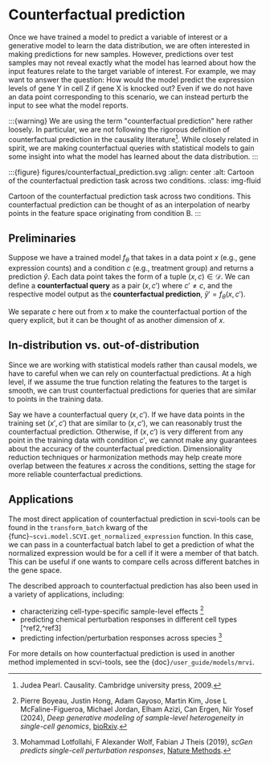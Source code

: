 # Counterfactual prediction

Once we have trained a model to predict a variable of interest or a generative model to learn the data distribution, we are often interested in making predictions for new samples. However, predictions over test samples may not reveal exactly what the model has learned about how the input features relate to the target variable of interest. For example, we may want to answer the question: How would the model predict the expression levels of gene Y in cell Z if gene X is knocked out? Even if we do not have an data point corresponding to this scenario, we can instead perturb the input to see what the model reports.

:::{warning}
We are using the term "counterfactual prediction" here rather loosely. In particular, we are not following the rigorous definition of counterfactual prediction in the causality literature[^ref1]. While closely related in spirit, we are making counterfactual queries with statistical models to gain some insight into what the model has learned about the data distribution.
:::

:::{figure} figures/counterfactual_prediction.svg
:align: center
:alt: Cartoon of the counterfactual prediction task across two conditions.
:class: img-fluid

Cartoon of the counterfactual prediction task across two conditions. This counterfactual prediction can be thought of as an interpolation of nearby points in the feature space originating from condition B.
:::

## Preliminaries

Suppose we have a trained model $f_\theta$ that takes in a data point $x$ (e.g., gene expression counts) and a condition $c$ (e.g., treatment group) and returns a prediction $\hat{y}$.
Each data point takes the form of a tuple $(x,c) \in \mathcal{D}$.
We can define a **counterfactual query** as a pair $(x,c')$ where $c' \neq c$,
and the respective model output as the **counterfactual prediction**, $\hat{y}' = f_\theta(x,c')$.

We separate $c$ here out from $x$ to make the counterfactual portion of the query explicit, but it can be thought of as another dimension of $x$.

## In-distribution vs. out-of-distribution

Since we are working with statistical models rather than causal models, we have to careful when we can rely on counterfactual predictions. At a high level, if we assume the true function relating the features to the target is smooth, we can trust counterfactual predictions for queries that are similar to points in the training data.

Say we have a counterfactual query $(x,c')$.
If we have data points in the training set $(x',c')$ that are similar to $(x,c')$,
we can reasonably trust the counterfactual prediction.
Otherwise, if $(x,c')$ is very different from any point in the training data
with condition $c'$, we cannot make any guarantees about the accuracy of the counterfactual prediction.
Dimensionality reduction techniques or harmonization methods may help create more overlap between the features $x$ across the conditions, setting the stage for more reliable counterfactual predictions.

## Applications

The most direct application of counterfactual prediction in scvi-tools can be found in the `transform_batch` kwarg of the {func}`~scvi.model.SCVI.get_normalized_expression` function. In this case, we can pass in a counterfactual batch label to get a prediction of what the normalized expression would be for a cell if it were a member of that batch. This can be useful if one wants to compare cells across different batches in the gene space.

The described approach to counterfactual prediction has also been used in a variety of applications, including:
- characterizing cell-type-specific sample-level effects [^ref2]
- predicting chemical perturbation responses in different cell types [^ref2,^ref3]
- predicting infection/perturbation responses across species [^ref4]

For more details on how counterfactual prediction is used in another method implemented in scvi-tools, see the {doc}`/user_guide/models/mrvi`.

[^ref1]:
    Judea Pearl. Causality. Cambridge university press, 2009.
[^ref2]:
     Pierre Boyeau, Justin Hong, Adam Gayoso, Martin Kim, Jose L McFaline-Figueroa, Michael Jordan, Elham Azizi, Can Ergen, Nir Yosef (2024),
    _Deep generative modeling of sample-level heterogeneity in single-cell genomics_,
    [bioRxiv](https://doi.org/10.1101/2022.10.04.510898).
[^ref3]:
    Mohammad Lotfollahi, Anna Klimovskaia Susmelj, Carlo De Donno, Leon Hetzel, Yuge Ji, Ignacio L Ibarra, Sanjay R Srivatsan, Mohsen Naghipourfar, Riza M Daza, Beth Martin, Jay Shendure, Jose L McFaline‐Figueroa, Pierre Boyeau, F Alexander Wolf, Nafissa Yakubova, Stephan Günnemann, Cole Trapnell, David Lopez‐Paz, Fabian J Theis (2023),
    _Predicting cellular responses to complex perturbations in high‐throughput screens_,
    [Molecular Systems Biology](https://doi.org/10.15252/msb.202211517).
[^ref4]:
    Mohammad Lotfollahi, F Alexander Wolf, Fabian J Theis (2019),
    _scGen predicts single-cell perturbation responses_,
    [Nature Methods](https://doi.org/10.1038/s41592-019-0494-8).
